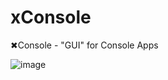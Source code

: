 # xConsole
✖Console - "GUI" for Console Apps

![image](https://github.com/IxI-Enki/xConsole/assets/138018029/c754350c-e7d7-42bf-9f47-d949c4acbcc9)
